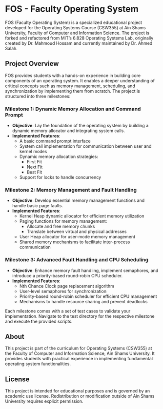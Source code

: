 # FOS - Faculty Operating System

FOS (Faculty Operating System) is a specialized educational project developed for the Operating Systems Course (CSW355) at Ain Shams University, Faculty of Computer and Information Science. The project is forked and refactored from MIT’s 6.828 Operating Systems Lab, originally created by Dr. Mahmoud Hossam and currently maintained by Dr. Ahmed Salah.

## Project Overview

FOS provides students with a hands-on experience in building core components of an operating system. It enables a deeper understanding of critical concepts such as memory management, scheduling, and synchronization by implementing them from scratch. The project is structured into three milestones:

### Milestone 1: Dynamic Memory Allocation and Command Prompt
- **Objective**: Lay the foundation of the operating system by building a dynamic memory allocator and integrating system calls.
- **Implemented Features**:
  - A basic command prompt interface
  - System call implementation for communication between user and kernel modes
  - Dynamic memory allocation strategies:
    - First Fit
    - Next Fit
    - Best Fit
  - Support for locks to handle concurrency

### Milestone 2: Memory Management and Fault Handling
- **Objective**: Develop essential memory management functions and handle basic page faults.
- **Implemented Features**:
  - Kernel Heap dynamic allocator for efficient memory utilization
  - Paging functions for memory management:
    - Allocate and free memory chunks
    - Translate between virtual and physical addresses
  - User Heap allocator for user-mode memory management
  - Shared memory mechanisms to facilitate inter-process communication

### Milestone 3: Advanced Fault Handling and CPU Scheduling
- **Objective**: Enhance memory fault handling, implement semaphores, and introduce a priority-based round-robin CPU scheduler.
- **Implemented Features**:
  - Nth Chance Clock page replacement algorithm
  - User-level semaphores for synchronization
  - Priority-based round-robin scheduler for efficient CPU management
  - Mechanisms to handle resource sharing and prevent deadlocks


Each milestone comes with a set of test cases to validate your implementation. Navigate to the test directory for the respective milestone and execute the provided scripts.

## About

This project is part of the curriculum for Operating Systems (CSW355) at the Faculty of Computer and Information Science, Ain Shams University. It provides students with practical experience in implementing fundamental operating system functionalities.

## License

This project is intended for educational purposes and is governed by an academic use license. Redistribution or modification outside of Ain Shams University requires explicit permission.

